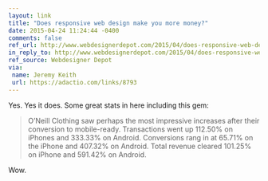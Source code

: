 ```yaml
---
layout: link
title: "Does responsive web design make you more money?"
date: 2015-04-24 11:24:44 -0400
comments: false
ref_url: http://www.webdesignerdepot.com/2015/04/does-responsive-web-design-make-you-more-money/
in_reply_to: http://www.webdesignerdepot.com/2015/04/does-responsive-web-design-make-you-more-money/
ref_source: Webdesigner Depot
via:
 name: Jeremy Keith
 url: https://adactio.com/links/8793
---
```


Yes. Yes it does. Some great stats in here including this gem:

> O’Neill Clothing saw perhaps the most impressive increases after their conversion to mobile-ready. Transactions went up 112.50% on iPhones and 333.33% on Android. Conversions rang in at 65.71% on the iPhone and 407.32% on Android. Total revenue cleared 101.25% on iPhone and 591.42% on Android.

Wow.